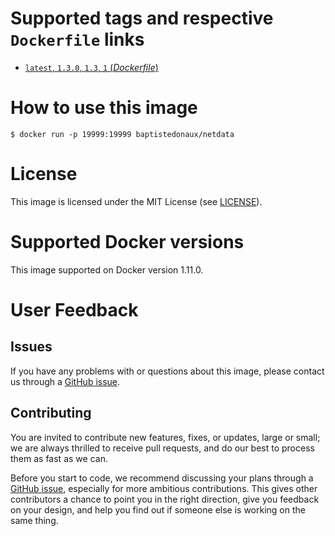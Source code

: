 # Supported tags and respective `Dockerfile` links

-	[`latest`, `1.3.0`, `1.3`, `1` (*Dockerfile*)](https://github.com/baptistedonaux/docker-netdata/blob/a335e2f94bddb84696aa22f0a533d6bde043aa70/Dockerfile)

# How to use this image

```console
$ docker run -p 19999:19999 baptistedonaux/netdata
```

# License

This image is licensed under the MIT License (see [LICENSE](https://github.com/baptistedonaux/docker-netdata/blob/master/LICENSE)).

# Supported Docker versions

This image supported on Docker version 1.11.0.

# User Feedback

## Issues

If you have any problems with or questions about this image, please contact us through a [GitHub issue](https://github.com/baptistedonaux/docker-netdata/issues).

## Contributing

You are invited to contribute new features, fixes, or updates, large or small; we are always thrilled to receive pull requests, and do our best to process them as fast as we can.

Before you start to code, we recommend discussing your plans through a [GitHub issue](https://github.com/baptistedonaux/docker-netdata/issues), especially for more ambitious contributions. This gives other contributors a chance to point you in the right direction, give you feedback on your design, and help you find out if someone else is working on the same thing.

